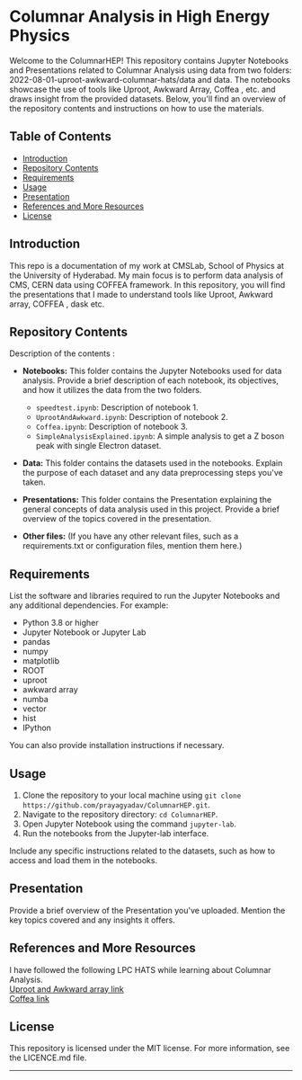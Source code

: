 # Columnar Analysis in High Energy Physics
Welcome to the ColumnarHEP! This repository contains Jupyter Notebooks and Presentations related to Columnar Analysis using data from two folders: 2022-08-01-uproot-awkward-columnar-hats/data and data. The notebooks showcase the use of tools like Uproot, Awkward Array, Coffea , etc. and draws insight from the provided datasets. Below, you'll find an overview of the repository contents and instructions on how to use the materials.

## Table of Contents

- [Introduction](#introduction)
- [Repository Contents](#repository-contents)
- [Requirements](#requirements)
- [Usage](#usage)
- [Presentation](#presentation)
- [References and More Resources](#References-and-More-Resources)
- [License](#license)

## Introduction

This repo is a documentation of my work at CMSLab, School of Physics at the University of Hyderabad. My main focus is to perform data analysis of CMS, CERN data using COFFEA framework. In this repository, you will find the presentations that I made to understand tools like Uproot, Awkward array, COFFEA , dask etc. 

## Repository Contents

Description of the contents :

- **Notebooks:** This folder contains the Jupyter Notebooks used for data analysis. Provide a brief description of each notebook, its objectives, and how it utilizes the data from the two folders.
  - `speedtest.ipynb`: Description of notebook 1.
  - `UprootAndAwkward.ipynb`: Description of notebook 2.
  - `Coffea.ipynb`: Description of notebook 3.
  - `SimpleAnalysisExplained.ipynb`: A simple analysis to get a Z boson peak with single Electron dataset.

- **Data:** This folder contains the datasets used in the notebooks. Explain the purpose of each dataset and any data preprocessing steps you've taken.

- **Presentations:** This folder contains the Presentation explaining the general concepts of data analysis used in this project. Provide a brief overview of the topics covered in the presentation.

- **Other files:** (If you have any other relevant files, such as a requirements.txt or configuration files, mention them here.)

## Requirements

List the software and libraries required to run the Jupyter Notebooks and any additional dependencies. For example:

- Python 3.8 or higher
- Jupyter Notebook or Jupyter Lab
- pandas
- numpy
- matplotlib
- ROOT
- uproot
- awkward array
- numba
- vector
- hist
- IPython

You can also provide installation instructions if necessary.

## Usage

1. Clone the repository to your local machine using `git clone https://github.com/prayagyadav/ColumnarHEP.git`.
2. Navigate to the repository directory: `cd ColumnarHEP`.
3. Open Jupyter Notebook using the command `jupyter-lab`.
5. Run the notebooks from the Jupyter-lab interface.

Include any specific instructions related to the datasets, such as how to access and load them in the notebooks.

## Presentation

Provide a brief overview of the Presentation you've uploaded. Mention the key topics covered and any insights it offers.

## References and More Resources

I have followed the following LPC HATS while learning about Columnar Analysis. <br/>
[Uproot and Awkward array link](https://indico.cern.ch/event/1186603//) <br/>
[Coffea link](https://indico.cern.ch/event/1297678/) <br/>

## License

This repository is licensed under the MIT license. For more information, see the LICENCE.md file.

---
